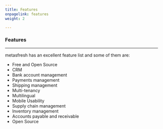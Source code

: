 ```yaml
---
title: Features
onpagelink: features
weight: 2

---
```


### Features
--------

metasfresh has an excellent feature list and some of them are:

- Free and Open Source
- CRM
- Bank account management
- Payments management
- Shipping management
- Multi-tenancy
- Multilingual
- Mobile Usability
- Supply chain management
- Inventory management
- Accounts payable and receivable
- Open Source
 